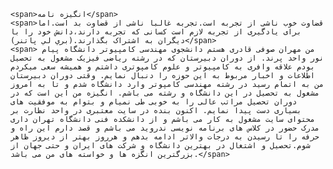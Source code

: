 <!doctype html>
<html lang="en">
<head>
    <meta charset="UTF-8">
    <meta name="viewport"
          content="width=device-width, user-scalable=no, initial-scale=1.0, maximum-scale=1.0, minimum-scale=1.0">
    <meta http-equiv="X-UA-Compatible" content="ie=edge">
    <title>SOP</title>
    <link rel="stylesheet" href="style.css">

</head>
<body>
<div class="center">

    <span>انگيزه نامه</span>
    <span>قضاوت خوب ناشی از تجربه است.تجربه غالبا ناشی از قضاوت بد است.اما برای یادگیری از تجربه لازم است کسانی که تجربه دارند،دانش خود را با ديگران به اشتراک بگذارند.(بري لي پاتنر)</span>
    <span> من مهران صوفی قادری هستم دانشجوی مهندسی کامپیوتر دانشگاه پیام نور واحد پرند. از دوران دبیرستان که در رشته ریاضی فیزیک مشغول به تحصیل بودم علاقه وافری به کامپیوتر و علوم کامپوتری داشتم و همیشه سعی میکردم اطلاعات و اخبار مربوط به این حوزه را دنبال نمایم. وقتی دوران دبیرستان من به اتمام رسید در رشته مهندسی کامپوتر وارد دانشگاه شدم و تا به امروز مشغول به تحصیل در این دانشگاه و رشته می باشم. انگیزه من این است که در دوران تحصیل مراتب عالی را به خوبی طی نمیام و بتوام به موفقیت های بسیاری دست پیدا نمایم. اکنون بنده در سایت معتبری در واحد نظارت بر محتوای سایت مشغول به کار می باشم و از دانشکده فنی دانشگاه تهران داری مدرک حضور در کلاس های برنامه نویسی ندروید می باشم و قصد دارم این راه و حرفه را تا رسیدن به درجات والاتر ادامه بدهم و هرروز بهتر از دیروز ظاهر شوم.تحصیل و اشتغال در بهترین دانشگاه و شرکت های ایران و حتی جهان از بزرگترین انگزه ها و خواسته های من می باشد.</span>

</div>
</body>
</html>
